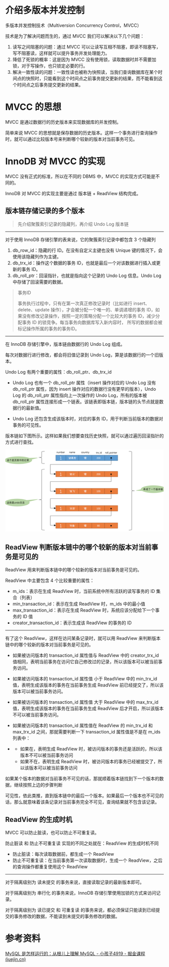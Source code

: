 # 介绍多版本并发控制

多版本并发控制技术（Multiversion Concurrency Control，MVCC）

技术是为了解决问题而生的，通过 MVCC 我们可以解决以下几个问题：

1. 读写之间阻塞的问题：通过 MVCC 可以让读写互相不阻塞，即读不阻塞写，写不阻塞读，这样就可以提升事务并发处理能力。
2. 降低了死锁的概率：这是因为 MVCC 没有使用锁，读取数据时并不需要加锁，对于写操作，也只锁定必要的行。
3. 解决一致性读的问题：一致性读也被称为快照读，当我们查询数据库在某个时间点的快照时，只能看到这个时间点之前事务提交更新的结果，而不能看到这个时间点之后事务提交更新的结果。

# MVCC 的思想

MVCC 是通过数据行的历史版本来实现数据库的并发控制。

简单来说 MVCC 的思想就是保存数据的历史版本。这样一个事务进行查询操作时，就可以通过比较版本号来判断哪个较新的版本对当前事务可见。

# InnoDB 对 MVCC 的实现

MVCC 没有正式的标准，所以在不同的 DBMS 中，MVCC 的实现方式可能是不同的。

InnoDB 对 MVCC 的实现主要是通过 版本链 + ReadView 结构完成。

## 版本链存储记录的多个版本

> 先介绍聚簇索引记录的隐藏列，再介绍 Undo Log 版本链

------

对于使用 InnoDB 存储引擎的表来说，它的聚簇索引记录中都包含 3 个隐藏列

1. db_row_id：隐藏的行 ID。在没有自定义主键也没有 Unique 键的情况下，会使用该隐藏列作为主键。
2. db_trx_id：操作这个数据的事务 ID，也就是最后一个对该数据进行插入或更新的事务 ID。
3. db_roll_ptr：回滚指针，也就是指向这个记录的 Undo Log 信息。Undo Log 中存储了回滚需要的数据。

> 事务ID
>
> 事务执行过程中，只有在第一次真正修改记录时（比如进行 insert、delete、update 操作），才会被分配一个唯一的、单调递增的事务 ID，如果没有修改记录操作，按照一定的策略分配一个比较大的事务 ID，减少分配事务 ID 的锁竞争。每当事务向数据库写入新内容时， 所写的数据都会被标记操作所属的事务的事务ID。

------

在 InnoDB 存储引擎中，版本链由数据行的 Undo Log 组成。

每次对数据行进行修改，都会将旧值记录到 Undo Log，算是该数据行的一个旧版本。

Undo Log 有两个重要的属性：db_roll_ptr、db_trx_id

- Undo Log 也有一个 db_roll_ptr 属性（insert 操作对应的 Undo Log 没有  db_roll_ptr 属性，因为 insert 操作对应的数据行没有更早的版本），Undo Log 的 db_roll_ptr 属性指向上一次操作的 Undo Log，所有的版本被 db_roll_ptr 属性连接形成一个链表。该链表即版本链，版本链的头节点就是数据行的最新值。

- Undo Log 还包含生成该版本时，对应的事务 ID，用于判断当前版本的数据对事务的可见性。

版本链如下图所示。这样如果我们想要查找历史快照，就可以通过遍历回滚指针的方式进行查找。

![img](images/1644822603680-293f8716-0b36-4053-ba87-00230e3e6ed5.png)

## ReadView 判断版本链中的哪个较新的版本对当前事务是可见的

ReadView 用来判断版本链中的哪个较新的版本对当前事务是可见的。

ReadView 中主要包含 4 个比较重要的属性：

- m_ids：表示在生成 ReadView 时，当前系统中所有活跃的读写事务的 ID 集合（列表）
- min_transaction_id：表示在生成 ReadView 时，m_ids 中的最小值
- max_transaction_id：表示在生成 ReadView 时，系统应该分配给下一个事务的 ID 值
- creator_transaction_id：表示生成该 ReadView 的事务的 ID

------

有了这个 ReadView，这样在访问某条记录时，就可以用 ReadView 来判断版本链中的哪个较新的版本对当前事务是可见的。

- 如果被访问版本的 transaction_id 属性值与 ReadView 中的 creator_trx_id 值相同，表明当前事务在访问它自己修改过的记录，所以该版本可以被当前事务访问。
- 如果被访问版本的 transaction_id 属性值 小于 ReadView 中的 min_trx_id 值，表明生成该版本的事务在当前事务生成 ReadView 前已经提交了，所以该版本可以被当前事务访问。
- 如果被访问版本的 transaction_id 属性值 大于 ReadView 中的 max_trx_id 值，表明生成该版本的事务在当前事务生成 ReadView 后才开启，所以该版本不可以被当前事务访问。
- 如果被访问版本的 transaction_id 属性值在 ReadView 的 min_trx_id 和 max_trx_id 之间，那就需要判断一下 transaction_id 属性值是不是在 m_ids 列表中：

- - 如果在，表明生成 ReadView 时，被访问版本的事务还是活跃的，所以该版本不可以被当前事务访问
  - 如果不在，表明生成 ReadView 时，被访问版本的事务已经被提交了，所以该版本可以被当前事务访问 

如果某个版本的数据对当前事务不可见的话，那就顺着版本链找到下一个版本的数据，继续按照上边的步骤判断

可见性，依此类推，直到版本链中的最后一个版本。如果最后一个版本也不可见的话，那么就意味着该条记录对当前事务完全不可见，查询结果就不包含该记录。

## ReadView 的生成时机

MVCC 可以防止脏读，也可以防止不可重复读。

防止脏读 和 防止不可重复读 实现的不同之处就在：ReadView 的生成时机不同

- 防止脏读：每次读取数据前，都生成一个 ReadView
- 防止不可重复读：在当前事务第一次读取数据时，生成一个 ReadView，之后的查询操作都重复使用这个 ReadView

------

对于隔离级别为 读未提交 的事务来说，直接读取记录的最新版本即可。

对于隔离级别为 串行化 的事务来说，InnoDB 存储引擎使用加锁的方式来访问记录。

对于隔离级别为 读已提交 和 可重复读 的事务来说，都必须保证只能读到已经提交的事务修改的数据，不能读到未提交的事务修改的数据。

# 参考资料

[MySQL 是怎样运行的：从根儿上理解 MySQL - 小孩子4919 - 掘金课程 (juejin.cn)](https://juejin.cn/book/6844733769996304392/section/6844733770071801870)
